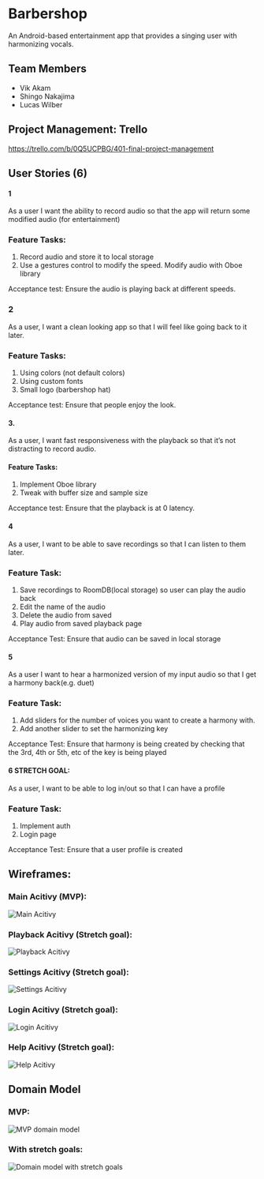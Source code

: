 # Barbershop

An Android-based entertainment app that provides a singing user with harmonizing vocals.

## Team Members
- Vik Akam
- Shingo Nakajima
- Lucas Wilber

## Project Management: Trello
https://trello.com/b/0Q5UCPBG/401-final-project-management

## User Stories (6)
#### 1
As a user I want the ability to record audio so that the app will return some modified audio (for entertainment)
### Feature Tasks: 
1. Record audio and store it to local storage
2. Use a gestures control to modify the speed. 
Modify audio with Oboe library 

Acceptance test: Ensure the audio is playing back at different speeds. 

### 2
As a user, I want a clean looking app so that I will feel like going back to it later. 
### Feature Tasks: 
1. Using colors (not default colors)
2. Using custom fonts
3. Small logo (barbershop hat) 

Acceptance test: Ensure that people enjoy the look. 

#### 3.
As a user, I want fast responsiveness with the playback so that it’s not distracting to record audio.
#### Feature Tasks: 
1. Implement Oboe library
2. Tweak with buffer size and sample size 

Acceptance test: Ensure that the playback is at 0 latency. 

#### 4
As a user, I want to be able to save recordings so that I can listen to them later. 
### Feature Task: 
1. Save recordings to RoomDB(local storage) so user can play the audio back 
2. Edit the name of the audio
3. Delete the audio from saved 
4. Play audio from saved playback page 

Acceptance Test: Ensure that audio can be saved in local storage 

#### 5  
As a user I want to hear a harmonized version of my input audio so that I get a harmony back(e.g. duet) 
### Feature Task: 
1. Add sliders for the number of voices you want to create a harmony with.  
2. Add another slider to set the harmonizing key 

Acceptance Test: Ensure that harmony is being created by checking that the 3rd, 4th or 5th, etc of the key is being played

#### 6 STRETCH GOAL:
As a user, I want to be able to log in/out so that I can have a profile
### Feature Task: 
1. Implement auth   
2. Login page 

Acceptance Test: Ensure that a user profile is created 


## Wireframes:
 ### Main Acitivy (MVP):
 ![Main Acitivy](./assets/barbershop-main-activity.jpg)

 ### Playback Acitivy (Stretch goal):
 ![Playback Acitivy](./assets/barbershop-playback-activity.jpg)

 ### Settings Acitivy (Stretch goal):
 ![Settings Acitivy](./assets/barbershop-settings-activity.jpg)

 ### Login Acitivy (Stretch goal):
 ![Login Acitivy](./assets/barbershop-login-activity.jpg)

 ### Help Acitivy (Stretch goal):
 ![Help Acitivy](./assets/barbershop-help-activity.jpg)


 ## Domain Model
 ### MVP:
  ![MVP domain model](./assets/barbershop-mvp-domain-model.jpg)

  ### With stretch goals:
  ![Domain model with stretch goals](./assets/barbershop-domain-model.jpg)
